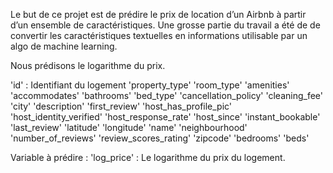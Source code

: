 Le but de ce projet est de prédire le prix de location d’un Airbnb à partir d’un ensemble de caractéristiques.
Une grosse partie du travail a été de de convertir les caractéristiques textuelles en informations utilisable par un algo de machine learning. 

Nous prédisons le logarithme du prix.


'id' : Identifiant du logement
'property_type'
'room_type'
'amenities'
'accommodates'
'bathrooms'
'bed_type'
'cancellation_policy'
'cleaning_fee'
'city'
'description'
'first_review'
'host_has_profile_pic'
'host_identity_verified'
'host_response_rate'
'host_since'
'instant_bookable'
'last_review'
'latitude'
'longitude'
'name'
'neighbourhood'
'number_of_reviews'
'review_scores_rating'
'zipcode'
'bedrooms'
'beds'


Variable à prédire : 
'log_price' : Le logarithme du prix du logement.
